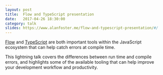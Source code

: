 ```yaml
---
layout: post
title:  Flow and TypeScript presentation
date:   2017-04-26 18:30:00
category: talk
slides: https://www.alanfoster.me/flow-and-typescript-presentation/#/
---
```


[Flow](https://flow.org/) and [TypeScript](https://www.typescriptlang.org/) are both important tools within the
JavaScript ecosystem that can help catch errors at compile time.

This lightning talk covers the differences between run time and compile errors, and highlights some of the available
tooling that can help improve your development workflow and productivity.